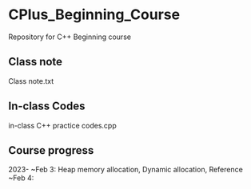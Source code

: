 # CPlus_Beginning_Course
Repository for C++ Beginning course

## Class note
Class note.txt
  
## In-class Codes
in-class C++ practice codes.cpp

## Course progress
2023-
~Feb 3: Heap memory allocation, Dynamic allocation, Reference
~Feb 4:
